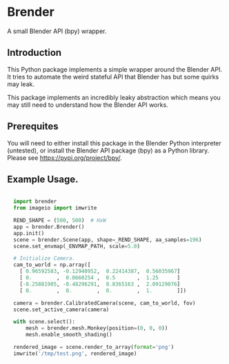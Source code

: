 # Brender
A small Blender API (bpy) wrapper.


## Introduction

This Python package implements a simple wrapper around the Blender API. It tries to automate the weird stateful API that Blender has but some quirks may leak.

This package implements an incredibly leaky abstraction which means you may still need to understand how the Blender API works.


## Prerequites

You will need to either install this package in the Blender Python interpreter (untested), or install the Blender API package (bpy) as a Python library. Please see https://pypi.org/project/bpy/.




## Example Usage.

```python
  
  import brender
  from imageio import imwrite

  REND_SHAPE = (500, 500)  # HxW
  app = brender.Brender()
  app.init()
  scene = brender.Scene(app, shape=_REND_SHAPE, aa_samples=196)
  scene.set_envmap(_ENVMAP_PATH, scale=5.0)

  # Initialize Camera.
  cam_to_world = np.array([
    [ 0.96592583, -0.12940952,  0.22414387,  0.56035967]
    [ 0.        ,  0.8660254 ,  0.5       ,  1.25      ]
    [-0.25881905, -0.48296291,  0.8365163 ,  2.09129076]
    [ 0.        ,  0.        ,  0.        ,  1.        ]])

  camera = brender.CalibratedCamera(scene, cam_to_world, fov)
  scene.set_active_camera(camera)

  with scene.select():
      mesh = brender.mesh.Monkey(position=(0, 0, 0))
      mesh.enable_smooth_shading()

  rendered_image = scene.render_to_array(format='png')
  imwrite('/tmp/test.png', rendered_image)
```
